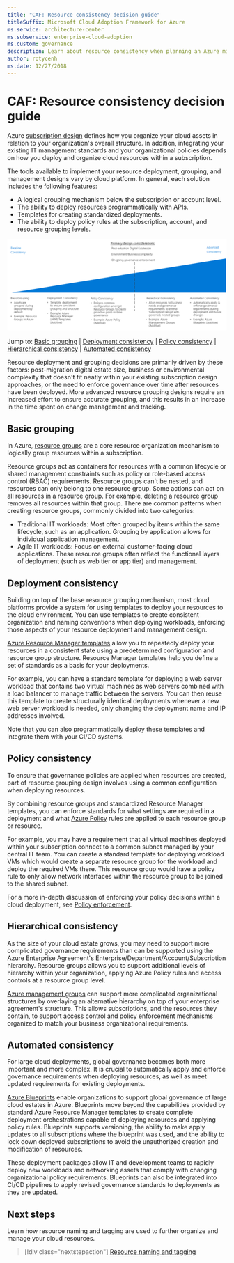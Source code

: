 ```yaml
---
title: "CAF: Resource consistency decision guide"
titleSuffix: Microsoft Cloud Adoption Framework for Azure
ms.service: architecture-center
ms.subservice: enterprise-cloud-adoption
ms.custom: governance
description: Learn about resource consistency when planning an Azure migrations.
author: rotycenh
ms.date: 12/27/2018
---
```


# CAF: Resource consistency decision guide

Azure [subscription design](../subscriptions/overview.md) defines how you organize your cloud assets in relation to your organization's overall structure. In addition, integrating your existing IT management standards and your organizational policies depends on how you deploy and organize cloud resources within a subscription.

The tools available to implement your resource deployment, grouping, and management designs vary by cloud platform. In general, each solution includes the following features:

- A logical grouping mechanism below the subscription or account level.
- The ability to deploy resources programmatically with APIs.
- Templates for creating standardized deployments.
- The ability to deploy policy rules at the subscription, account, and resource grouping levels.

![Plotting resource consistency options from least to most complex, aligned with jump links below](../../_images/discovery-guides/discovery-guide-resource-consistency.png)

Jump to: [Basic grouping](#basic-grouping) | [Deployment consistency](#deployment-consistency) | [Policy consistency](#policy-consistency) | [Hierarchical consistency](#hierarchical-consistency) | [Automated consistency](#automated-consistency)

Resource deployment and grouping decisions are primarily driven by these factors: post-migration digital estate size, business or environmental complexity that doesn't fit neatly within your existing subscription design approaches, or the need to enforce governance over time after resources have been deployed. More advanced resource grouping designs require an increased effort to ensure accurate grouping, and this results in an increase in the time spent on change management and tracking.

## Basic grouping

In Azure, [resource groups](/azure/azure-resource-manager/resource-group-overview#resource-groups) are a core resource organization mechanism to logically group resources within a subscription.

Resource groups act as containers for resources with a common lifecycle or shared management constraints such as policy or role-based access control (RBAC) requirements. Resource groups can't be nested, and resources can only belong to one resource group. Some actions can act on all resources in a resource group. For example, deleting a resource group removes all resources within that group. There are common patterns when creating resource groups, commonly divided into two categories:

- Traditional IT workloads: Most often grouped by items within the same lifecycle, such as an application. Grouping by application allows for individual application management.
- Agile IT workloads: Focus on external customer-facing cloud applications. These resource groups often reflect the functional layers of deployment (such as web tier or app tier) and management.

## Deployment consistency

Building on top of the base resource grouping mechanism, most cloud platforms provide a system for using templates to deploy your resources to the cloud environment. You can use templates to create consistent organization and naming conventions when deploying workloads, enforcing those aspects of your resource deployment and management design.

[Azure Resource Manager templates](/azure/azure-resource-manager/resource-group-overview#template-deployment) allow you to repeatedly deploy your resources in a consistent state using a predetermined configuration and resource group structure. Resource Manager templates help you define a set of standards as a basis for your deployments.

For example, you can have a standard template for deploying a web server workload that contains two virtual machines as web servers combined with a load balancer to manage traffic between the servers. You can then reuse this template to create structurally identical deployments whenever a new web server workload is needed, only changing the deployment name and IP addresses involved.

Note that you can also programmatically deploy these templates and integrate them with your CI/CD systems.

## Policy consistency

To ensure that governance policies are applied when resources are created, part of resource grouping design involves using a common configuration when deploying resources.

By combining resource groups and standardized Resource Manager templates, you can enforce standards for what settings are required in a deployment and what [Azure Policy](/azure/governance/policy/overview) rules are applied to each resource group or resource.

For example, you may have a requirement that all virtual machines deployed within your subscription connect to a common subnet managed by your central IT team. You can create a standard template for deploying workload VMs which would create a separate resource group for the workload and deploy the required VMs there. This resource group would have a policy rule to only allow network interfaces within the resource group to be joined to the shared subnet.

For a more in-depth discussion of enforcing your policy decisions within a cloud deployment, see [Policy enforcement](../policy-enforcement/overview.md).

## Hierarchical consistency

As the size of your cloud estate grows, you may need to support more complicated governance requirements than can be supported using the Azure Enterprise Agreement's Enterprise/Department/Account/Subscription hierarchy. Resource groups allows you to support additional levels of hierarchy within your organization, applying Azure Policy rules and access controls at a resource group level.

[Azure management groups](../subscriptions/overview.md#management-groups) can support more complicated organizational structures by overlaying an alternative hierarchy on top of your enterprise agreement's structure. This allows subscriptions, and the resources they contain, to support access control and policy enforcement mechanisms organized to match your business organizational requirements.

## Automated consistency

For large cloud deployments, global governance becomes both more important and more complex. It is crucial to automatically apply and enforce governance requirements when deploying resources, as well as meet updated requirements for existing deployments.

[Azure Blueprints](/azure/governance/blueprints/overview) enable organizations to support global governance of large cloud estates in Azure. Blueprints move beyond the capabilities provided by standard Azure Resource Manager templates to create complete deployment orchestrations capable of deploying resources and applying policy rules. Blueprints supports versioning, the ability to make apply updates to all subscriptions where the blueprint was used, and the ability to lock down deployed subscriptions to avoid the unauthorized creation and modification of resources.

These deployment packages allow IT and development teams to rapidly deploy new workloads and networking assets that comply with changing organizational policy requirements. Blueprints can also be integrated into CI/CD pipelines to apply revised governance standards to deployments as they are updated.

## Next steps

Learn how resource naming and tagging are used to further organize and manage your cloud resources.

> [!div class="nextstepaction"]
> [Resource naming and tagging](../resource-tagging/overview.md)
